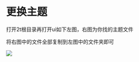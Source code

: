 # 更换主题

打开2t根目录再打开ui如下左图，右图为你找的主题文件

将右图中的文件全部复制到左图中的文件夹即可

![](../../.gitbook/assets/9IC6KJ]{\(U$CN3\_UIQMMR\`7.png)
